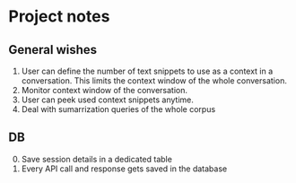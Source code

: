 # Project notes

## General wishes
1. User can define the number of text snippets to use as a context in a conversation.
   This limits the context window of the whole conversation.
2. Monitor context window of the conversation.
3. User can peek used context snippets anytime.
4. Deal with sumarrization queries of the whole corpus

## DB
0. Save session details in a dedicated table
1. Every API call and response gets saved in the database